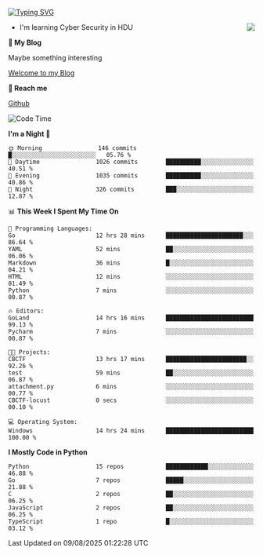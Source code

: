 [![Typing SVG](https://readme-typing-svg.herokuapp.com?font=Fira+Code&pause=1000&random=false&width=450&height=60&lines=Hello+%F0%9F%91%8B%F0%9F%8F%BB;I'm+JBNRZ)](https://git.io/typing-svg)

<a href="#">
  <img align="right" src="https://github-readme-stats.vercel.app/api?username=JBNRZ&show_icons=true&bg_color=15,f2f7fd,E0EAFC" />
</a>

- I'm learning Cyber Security in HDU

 **🌱 My Blog**

Maybe something interesting

[Welcome to my Blog](https://jbnrz.com.cn/)

 **💬 Reach me** 

[Github](https://github.com/JBNRZ)


<!--START_SECTION:waka-->
![Code Time](http://img.shields.io/badge/Code%20Time-1%2C362%20hrs%2033%20mins-blue)

**I'm a Night 🦉** 

```text
🌞 Morning                146 commits         █░░░░░░░░░░░░░░░░░░░░░░░░   05.76 % 
🌆 Daytime                1026 commits        ██████████░░░░░░░░░░░░░░░   40.51 % 
🌃 Evening                1035 commits        ██████████░░░░░░░░░░░░░░░   40.86 % 
🌙 Night                  326 commits         ███░░░░░░░░░░░░░░░░░░░░░░   12.87 % 
```


📊 **This Week I Spent My Time On** 

```text
💬 Programming Languages: 
Go                       12 hrs 28 mins      ██████████████████████░░░   86.64 % 
YAML                     52 mins             ██░░░░░░░░░░░░░░░░░░░░░░░   06.06 % 
Markdown                 36 mins             █░░░░░░░░░░░░░░░░░░░░░░░░   04.21 % 
HTML                     12 mins             ░░░░░░░░░░░░░░░░░░░░░░░░░   01.49 % 
Python                   7 mins              ░░░░░░░░░░░░░░░░░░░░░░░░░   00.87 % 

🔥 Editors: 
GoLand                   14 hrs 16 mins      █████████████████████████   99.13 % 
Pycharm                  7 mins              ░░░░░░░░░░░░░░░░░░░░░░░░░   00.87 % 

🐱‍💻 Projects: 
CBCTF                    13 hrs 17 mins      ███████████████████████░░   92.26 % 
test                     59 mins             ██░░░░░░░░░░░░░░░░░░░░░░░   06.87 % 
attachment.py            6 mins              ░░░░░░░░░░░░░░░░░░░░░░░░░   00.77 % 
CBCTF-locust             0 secs              ░░░░░░░░░░░░░░░░░░░░░░░░░   00.10 % 

💻 Operating System: 
Windows                  14 hrs 24 mins      █████████████████████████   100.00 % 
```

**I Mostly Code in Python** 

```text
Python                   15 repos            ████████████░░░░░░░░░░░░░   46.88 % 
Go                       7 repos             █████░░░░░░░░░░░░░░░░░░░░   21.88 % 
C                        2 repos             ██░░░░░░░░░░░░░░░░░░░░░░░   06.25 % 
JavaScript               2 repos             ██░░░░░░░░░░░░░░░░░░░░░░░   06.25 % 
TypeScript               1 repo              █░░░░░░░░░░░░░░░░░░░░░░░░   03.12 % 
```




 Last Updated on 09/08/2025 01:22:28 UTC
<!--END_SECTION:waka-->
